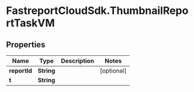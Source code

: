 # FastreportCloudSdk.ThumbnailReportTaskVM

## Properties

Name | Type | Description | Notes
------------ | ------------- | ------------- | -------------
**reportId** | **String** |  | [optional] 
**t** | **String** |  | 


